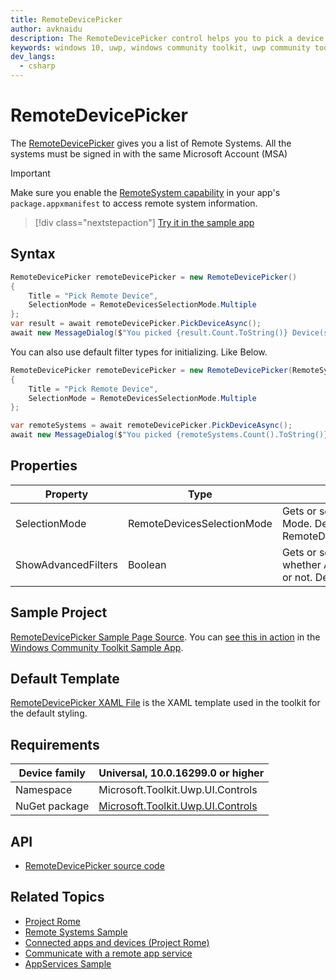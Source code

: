 ```yaml
---
title: RemoteDevicePicker
author: avknaidu
description: The RemoteDevicePicker control helps you to pick a device that you can use to Remote Launch Apps, Services.
keywords: windows 10, uwp, windows community toolkit, uwp community toolkit, uwp toolkit, RemoteDevicePicker, picker
dev_langs:
  - csharp
---
```


# RemoteDevicePicker

The [RemoteDevicePicker](/dotnet/api/microsoft.toolkit.uwp.ui.controls.remotedevicepicker) gives you a list of Remote Systems. All the systems must be signed in with the same Microsoft Account (MSA)

> [!IMPORTANT]
> Make sure you enable the [RemoteSystem capability](/windows/uwp/packaging/app-capability-declarations#general-use-capabilities) in your app's `package.appxmanifest` to access remote system information.

> [!div class="nextstepaction"]
> [Try it in the sample app](uwpct://Controls?sample=RemoteDevicePicker)

## Syntax

```csharp
RemoteDevicePicker remoteDevicePicker = new RemoteDevicePicker()
{
    Title = "Pick Remote Device",
    SelectionMode = RemoteDevicesSelectionMode.Multiple
};
var result = await remoteDevicePicker.PickDeviceAsync();
await new MessageDialog($"You picked {result.Count.ToString()} Device(s)" + Environment.NewLine + string.Join(",", result.Select(x => x.DisplayName.ToString()).ToList())).ShowAsync();
```

You can also use default filter types for initializing. Like Below.

```csharp
RemoteDevicePicker remoteDevicePicker = new RemoteDevicePicker(RemoteSystemDiscoveryType.Proximal, RemoteSystemAuthorizationKind.Anonymous, RemoteSystemStatusType.Any)
{
    Title = "Pick Remote Device",
    SelectionMode = RemoteDevicesSelectionMode.Multiple
};

var remoteSystems = await remoteDevicePicker.PickDeviceAsync();
await new MessageDialog($"You picked {remoteSystems.Count().ToString()} Device(s)" + Environment.NewLine + string.Join(",", remoteSystems.Select(x => x.DisplayName.ToString()).ToList())).ShowAsync();
```

## Properties

| Property | Type | Description |
| -- | -- | -- |
| SelectionMode | RemoteDevicesSelectionMode | Gets or sets the DeviceList Selection Mode. Defaults to RemoteDevicesSelectionMode.Single |
| ShowAdvancedFilters | Boolean | Gets or sets a value indicating whether Advanced Filters are visible or not. Defaults to false |

## Sample Project

[RemoteDevicePicker Sample Page Source](https://github.com/windows-toolkit/WindowsCommunityToolkit/tree/rel/7.0.0/Microsoft.Toolkit.Uwp.SampleApp/SamplePages/RemoteDevicePicker). You can [see this in action](uwpct://Controls?sample=RemoteDevicePicker) in the [Windows Community Toolkit Sample App](https://aka.ms/windowstoolkitapp).

## Default Template

[RemoteDevicePicker XAML File](https://github.com/windows-toolkit/WindowsCommunityToolkit/blob/rel/7.0.0/Microsoft.Toolkit.Uwp.UI.Controls/RemoteDevicePicker/RemoteDevicePicker.xaml) is the XAML template used in the toolkit for the default styling.

## Requirements

| Device family | Universal, 10.0.16299.0 or higher |
| --- | --- |
| Namespace | Microsoft.Toolkit.Uwp.UI.Controls |
| NuGet package | [Microsoft.Toolkit.Uwp.UI.Controls](https://www.nuget.org/packages/Microsoft.Toolkit.Uwp.UI.Controls/) |

## API

* [RemoteDevicePicker source code](https://github.com/windows-toolkit/WindowsCommunityToolkit/tree/rel/7.0.0/Microsoft.Toolkit.Uwp.UI.Controls.Input/RemoteDevicePicker)

## Related Topics

* [Project Rome](https://developer.microsoft.com/windows/project-rome)
* [Remote Systems Sample](https://github.com/Microsoft/Windows-universal-samples/tree/rel/7.0.0/Samples/RemoteSystems)
* [Connected apps and devices (Project Rome)](/windows/uwp/launch-resume/connected-apps-and-devices)
* [Communicate with a remote app service](/windows/uwp/launch-resume/communicate-with-a-remote-app-service)
* [AppServices Sample](https://github.com/Microsoft/Windows-universal-samples/tree/rel/7.0.0/Samples/AppServices)
